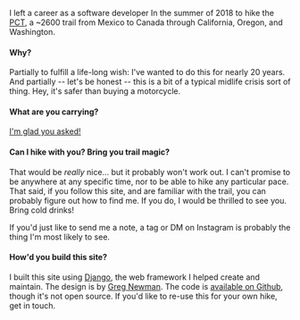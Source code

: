I left a career as a software developer In the summer of 2018 to hike the [PCT](https://pcta.org/), a ~2600 trail from Mexico to Canada through California, Oregon, and Washington.

#### Why?

Partially to fulfill a life-long wish: I've wanted to do this for nearly 20 years. And partially -- let's be honest -- this is a bit of a typical midlife crisis sort of thing. Hey, it's safer than buying a motorcycle.

#### What are you carrying?

[I'm glad you asked!](https://pct.jacobian.org/gear/)

#### Can I hike with you? Bring you trail magic?

That would be *really* nice... but it probably won't work out. I can't promise to be anywhere at any specific time, nor to be able to hike any particular pace. That said, if you follow this site, and are familiar with the trail, you can probably figure out how to find me. If you do, I would be thrilled to see you. Bring cold drinks!

If you'd just like to send me a note, a tag or DM on Instagram is probably the thing I'm most likely to see.

#### How'd you build this site?

I built this site using [Django](https://djangoproject.com/), the web framework I helped create and maintain. The design is by [Greg Newman](https://www.gregnewman.org/). The code is [available on Github](https://github.com/jacobian/pct), though it's not open source. If you'd like to re-use this for your own hike, get in touch.
